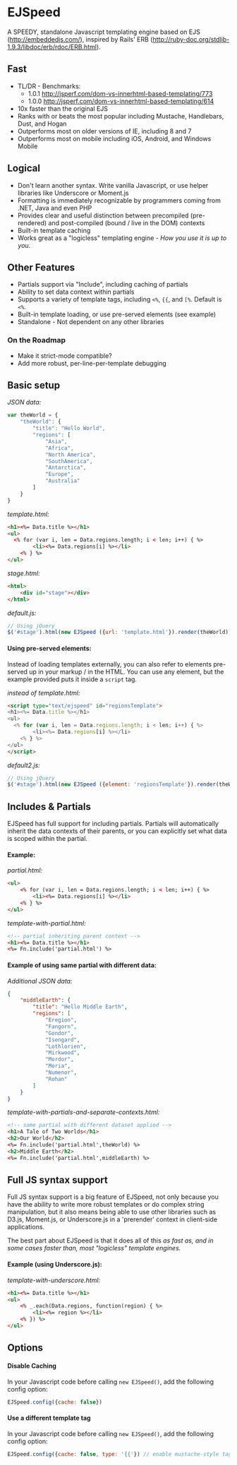 EJSpeed
========
A SPEEDY, standalone Javascript templating engine based on EJS (http://embeddedjs.com/), inspired by Rails' ERB (http://ruby-doc.org/stdlib-1.9.3/libdoc/erb/rdoc/ERB.html).

## Fast

* TL/DR - Benchmarks: 
  * 1.0.1 http://jsperf.com/dom-vs-innerhtml-based-templating/773
  * 1.0.0 http://jsperf.com/dom-vs-innerhtml-based-templating/614
* 10x faster than the original EJS
* Ranks with or beats the most popular including Mustache, Handlebars, Dust, and Hogan
* Outperforms most on older versions of IE, including 8 and 7
* Outperforms most on mobile including iOS, Android, and Windows Mobile

## Logical

* Don't learn another syntax. Write vanilla Javascript, or use helper libraries like Underscore or Moment.js
* Formatting is immediately recognizable by programmers coming from .NET, Java and even PHP
* Provides clear and useful distinction between precompiled (pre-rendered) and post-compiled (bound / live in the DOM) contexts
* Built-in template caching
* Works great as a "logicless" templating engine - *How you use it is up to you.* 

## Other Features

* Partials support via "Include", including caching of partials
* Ability to set data context within partials
* Supports a variety of template tags, including `<%`, `{{`, and `[%`. Default is `<%`.
* Built-in template loading, or use pre-served elements (see example)
* Standalone - Not dependent on any other libraries

### On the Roadmap

* Make it strict-mode compatible?
* Add more robust, per-line-per-template debugging

## Basic setup

*JSON data:*
```javascript
var theWorld = {
    "theWorld": {
        "title": "Hello World",
        "regions": [
            "Asia",
            "Africa",
            "North America",
            "SouthAmerica",
            "Antarctica",
            "Europe",
            "Australia"
        ]
    }
}
```

*template.html:*
```html
<h1><%= Data.title %></h1>
<ul>
  <% for (var i, len = Data.regions.length; i < len; i++) { %>
		<li><%= Data.regions[i] %></li>
	<% } %>
</ul>
```

*stage.html:*
```html
<html>
	<div id="stage"></div>
</html>
```

*default.js:*
```javascript
// Using jQuery
$('#stage').html(new EJSpeed ({url: 'template.html'}).render(theWorld));
```

#### Using pre-served elements: 
Instead of loading templates externally, you can also refer to elements pre-served up in your markup / in the HTML. You can use any element, but the example provided puts it inside a `script` tag.

*instead of template.html:*
```html
<script type="text/ejspeed" id="regionsTemplate">
<h1><%= Data.title %></h1>
<ul>
  <% for (var i, len = Data.regions.length; i < len; i++) { %>
		<li><%= Data.regions[i] %></li>
	<% } %>
</ul>
</script>
```

*default2.js:*
```javascript
// Using jQuery
$('#stage').html(new EJSpeed ({element: 'regionsTemplate'}).render(theWorld));
```


## Includes & Partials

EJSpeed has full support for including partials. Partials will automatically inherit the data contexts of their parents, or you can explicitly set what data is scoped within the partial.

#### Example:

*partial.html:*
```html
<ul>
	<% for (var i, len = Data.regions.length; i < len; i++) { %>
		<li><%= Data.regions[i] %></li>
	<% } %>
</ul>
```

*template-with-partial.html:*
```html
<!-- partial inheriting parent context -->
<h1><%= Data.title %></h1>
<%= Fn.include('partial.html') %>
```

#### Example of using same partial with different data:

*Additional JSON data:*
```json
{
    "middleEarth": {
        "title": "Hello Middle Earth",
        "regions": [
            "Eregion",
            "Fangorn",
            "Gondor",
            "Isengard",
            "Lothlorien",
            "Mirkwood",
            "Mordor",
            "Moria",
            "Numenor",
            "Rohan"
        ]
    }
}
```

*template-with-partials-and-separate-contexts.html:*
```html
<!-- same partial with different dataset applied -->
<h1>A Tale of Two Worlds</h1>
<h2>Our World</h2>
<%= Fn.include('partial.html',theWorld) %>
<h2>Middle Earth</h2>
<%= Fn.include('partial.html',middleEarth) %>
```


## Full JS syntax support

Full JS syntax support is a big feature of EJSpeed, not only because you have the ability to write more robust templates or do complex string manipulation, but it also means being able to use other libraries such as D3.js, Moment.js, or Underscore.js in a 'prerender' context in client-side applications. 

The best part about EJSpeed is that it does all of this *as fast as, and in some cases faster than, most "logicless" template engines.* 

#### Example (using Underscore.js):

*template-with-underscore.html:*
```html
<h1><%= Data.title %></h1>
<ul>
	<% _.each(Data.regions, function(region) { %>
		<li><%= region %></li>
	<% }) %>
</ul>
```

## Options

#### Disable Caching
In your Javascript code before calling `new EJSpeed()`, add the following config option:
```javascript
EJSpeed.config({cache: false})
```

#### Use a different template tag
In your Javascript code before calling `new EJSpeed()`, add the following config option:
```javascript
EJSpeed.config({cache: false, type: '{{'}) // enable mustache-style tags
```
